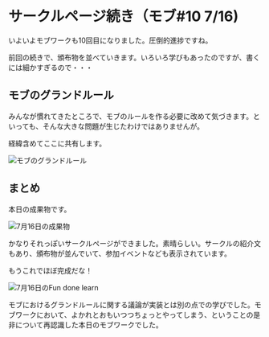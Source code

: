# サークルページ続き（モブ#10 7/16)


いよいよモブワークも10回目になりました。圧倒的進捗ですね。

前回の続きで、頒布物を並べていきます。いろいろ学びもあったのですが、書くには細かすぎるので・・・

## モブのグランドルール

みんなが慣れてきたところで、モブのルールを作る必要に改めて気づきます。といっても、そんな大きな問題が生じたわけではありませんが。

経緯含めてここに共有します。

![モブのグランドルール](chap-mob-0716/mobrule.png?scale=0.5)


## まとめ

本日の成果物です。

![7月16日の成果物](chap-mob-0716/0716result.png?scale=0.8)

かなりそれっぽいサークルページができました。素晴らしい。サークルの紹介文もあり、頒布物が並んでいて、参加イベントなども表示されています。

もうこれでほぼ完成だな！

![7月16日のFun done learn](chap-mob-0716/0716fundonelearn.png?scale=0.8)

モブにおけるグランドルールに関する議論が実装とは別の点での学びでした。モブワークにおいて、よかれとおもいつつちょっとやってしまう、ということの是非について再認識した本日のモブワークでした。

